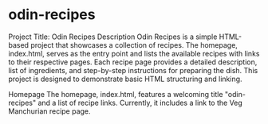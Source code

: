 # odin-recipes
Project Title: Odin Recipes
Description
Odin Recipes is a simple HTML-based project that showcases a collection of recipes. The homepage, index.html, serves as the entry point and lists the available recipes with links to their respective pages. Each recipe page provides a detailed description, list of ingredients, and step-by-step instructions for preparing the dish. This project is designed to demonstrate basic HTML structuring and linking.

Homepage
The homepage, index.html, features a welcoming title "odin-recipes" and a list of recipe links. Currently, it includes a link to the Veg Manchurian recipe page.